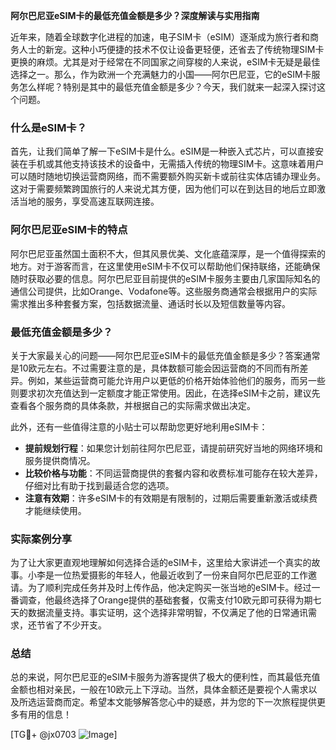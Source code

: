 **阿尔巴尼亚eSIM卡的最低充值金额是多少？深度解读与实用指南**

近年来，随着全球数字化进程的加速，电子SIM卡（eSIM）逐渐成为旅行者和商务人士的新宠。这种小巧便捷的技术不仅让设备更轻便，还省去了传统物理SIM卡更换的麻烦。尤其是对于经常在不同国家之间穿梭的人来说，eSIM卡无疑是最佳选择之一。那么，作为欧洲一个充满魅力的小国——阿尔巴尼亚，它的eSIM卡服务怎么样呢？特别是其中的最低充值金额是多少？今天，我们就来一起深入探讨这个问题。

### 什么是eSIM卡？

首先，让我们简单了解一下eSIM卡是什么。eSIM是一种嵌入式芯片，可以直接安装在手机或其他支持该技术的设备中，无需插入传统的物理SIM卡。这意味着用户可以随时随地切换运营商网络，而不需要额外购买新卡或前往实体店铺办理业务。这对于需要频繁跨国旅行的人来说尤其方便，因为他们可以在到达目的地后立即激活当地的服务，享受高速互联网连接。

### 阿尔巴尼亚eSIM卡的特点

阿尔巴尼亚虽然国土面积不大，但其风景优美、文化底蕴深厚，是一个值得探索的地方。对于游客而言，在这里使用eSIM卡不仅可以帮助他们保持联络，还能确保随时获取必要的信息。阿尔巴尼亚目前提供的eSIM卡服务主要由几家国际知名的通信公司提供，比如Orange、Vodafone等。这些服务商通常会根据用户的实际需求推出多种套餐方案，包括数据流量、通话时长以及短信数量等内容。

### 最低充值金额是多少？

关于大家最关心的问题——阿尔巴尼亚eSIM卡的最低充值金额是多少？答案通常是10欧元左右。不过需要注意的是，具体数额可能会因运营商的不同而有所差异。例如，某些运营商可能允许用户以更低的价格开始体验他们的服务，而另一些则要求初次充值达到一定额度才能正常使用。因此，在选择eSIM卡之前，建议先查看各个服务商的具体条款，并根据自己的实际需求做出决定。

此外，还有一些值得注意的小贴士可以帮助您更好地利用eSIM卡：
- **提前规划行程**：如果您计划前往阿尔巴尼亚，请提前研究好当地的网络环境和服务提供商情况。
- **比较价格与功能**：不同运营商提供的套餐内容和收费标准可能存在较大差异，仔细对比有助于找到最适合您的选项。
- **注意有效期**：许多eSIM卡的有效期是有限制的，过期后需要重新激活或续费才能继续使用。

### 实际案例分享

为了让大家更直观地理解如何选择合适的eSIM卡，这里给大家讲述一个真实的故事。小李是一位热爱摄影的年轻人，他最近收到了一份来自阿尔巴尼亚的工作邀请。为了顺利完成任务并及时上传作品，他决定购买一张当地的eSIM卡。经过一番调查，他最终选择了Orange提供的基础套餐，仅需支付10欧元即可获得为期七天的数据流量支持。事实证明，这个选择非常明智，不仅满足了他的日常通讯需求，还节省了不少开支。

### 总结

总的来说，阿尔巴尼亚的eSIM卡服务为游客提供了极大的便利性，而其最低充值金额也相对亲民，一般在10欧元上下浮动。当然，具体金额还是要视个人需求以及所选运营商而定。希望本文能够解答您心中的疑惑，并为您的下一次旅程提供更多有用的信息！

[TG💪+ @jx0703 ![Image](https://github.com/user-attachments/assets/dbca1d08-cadb-493c-b0ec-ad6f7a83f270)]